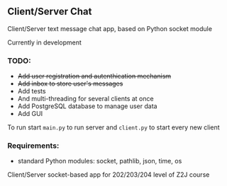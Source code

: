 ## Client/Server Chat

Client/Server text message chat app, based on Python socket module

Currently in development

### TODO:
- ~~Add user registration and autenthication mechanism~~
- ~~Add inbox to store user's messages~~
- Add tests
- And multi-threading for several clients at once
- Add PostgreSQL database to manage user data
- Add GUI

To run start `main.py` to run server and `client.py` to start every new client

### Requirements:
- standard Python modules: socket, pathlib, json, time, os


Client/Server socket-based app for 202/203/204 level of Z2J course
